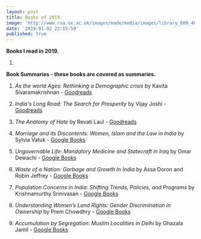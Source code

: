 ```yaml
---
layout: post
title: Books of 2019.
image: 'http://www.rsa.ox.ac.uk/images/made/media/images/library_600_400.jpg'
date: '2019-01-02 22:15:59'
published: true
---
```

**Books I read in 2019.**

1.

**Book Summaries - these books are covered as summaries.**

1. *As the world Ages: Rethinking a Demographic crisis* by Kavita Sivaramakrishnan - [Goodreads](https://www.goodreads.com/book/show/36738579-as-the-world-ages) 

2. *India's Long Road: The Search for Prosperity* by Vijay Joshi - [Goodreads](https://www.goodreads.com/book/show/31343381-india-s-long-road)

3. *The Anatomy of Hate* by Revati Laul - [Goodreads](https://www.goodreads.com/book/show/43065182-the-anatomy-of-hate)

4. *Marriage and its Discontents: Women, Islam and the Law in India* by Sylvia Vatuk - [Google Books](https://books.google.co.in/books/about/Marriage_and_Its_Discontents.html?id=tRfKnQAACAAJ&redir_esc=y)

5. *Ungovernable Life: Mandatory Medicine and Statecraft in Iraq* by Omar Dewachi - [Google Books](https://books.google.co.in/books/about/Ungovernable_Life.html?id=40UkDwAAQBAJ&source=kp_book_description&redir_esc=y)

6. *Waste of a Nation: Garbage and Growth In India* by Assa Doron and Robin Jeffrey - [Google Books](https://books.google.co.in/books/about/Waste_of_a_Nation.html?id=uMCstQEACAAJ&source=kp_book_description&redir_esc=y)

7. *Population Concerns in India: Shifting Trends, Policies, and Programs* by Krishnamurthy Srinivasan - [Google Books](https://books.google.co.in/books?id=yxtBDwAAQBAJ)

8. *Understanding Women’s Land Rights: Gender Discrimination in Ownership* by Prem Chowdhry - [Google Books](https://books.google.co.in/books/about/Understanding_Women_s_Land_Rights.html?id=0xtBDwAAQBAJ&source=kp_book_description&redir_esc=y)

9. *Accumulation by Segregation: Muslim Localities in Delhi* by Ghazala Jamil - [Google Books](https://books.google.co.in/books/about/Accumulation_by_Segregation.html?id=sYWgtgEACAAJ&source=kp_book_description&redir_esc=y)
